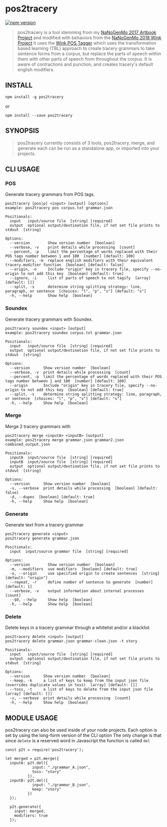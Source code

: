 pos2tracery
===========

[![npm version](https://badge.fury.io/js/pos2tracery.svg)](https://badge.fury.io/js/pos2tracery)

> pos2tracery is a tool stemming from my
> [NaNoGenMo 2017 Artbook Project](http://jkirchartz.com/NaNoGenMo/2017/) and
> modified with behaviors from the [NaNoGenMo 2018 Wink
> Project](http://jkirchartz.com/NaNoGenMo/2018/) it uses the [Wink POS
> Tagger](https://winkjs.org/wink-pos-tagger/) which uses the transformation
> based learning (TBL) approach to create tracery grammars to take sentence forms
> from a corpus, but replace the parts of speech within them with other parts of
> speech from throughout the corpus. It is aware of contractions and punction;
> and creates tracery's default english modifiers.

## INSTALL

    npm install -g pos2tracery

or

    npm install --save pos2tracery

## SYNOPSIS

> pos2tracery currently consists of 3 tools, pos2tracery, merge, and generate
> each can be run as a standalone app, or imported into your projects.

## CLI USAGE

### POS
Generate tracery grammars from POS tags.

    pos2tracery [pos|p] <input> [output] [options]
    example: pos2tracery pos corpus.txt grammar.json

    Positionals:
      input   input/source file  [string] [required]
      output  optional output/destination file, if not set file prints to stdout  [string]

    Options:
      --version        Show version number  [boolean]
      --verbose, -v    print details while processing  [count]
      --percent, -p    limit the percentage of words replaced with their POS tags number between 1 and 100  [number] [default: 100]
      --modifiers, -m  replace english modifiers with their equivalent tracery.modifier function  [boolean] [default: false]
      --origin, -o     Include "origin" key in tracery file, specify --no-origin to not add this key  [boolean] [default: true]
      --ignore, -i     list of parts of speech to not tagify  [array] [default: []]
      --split, -s      determine string splitting strategy: line, paragraph, or sentence  [choices: "l", "p", "s"] [default: "s"]
      -h, --help       Show help  [boolean]

### Soundex
Generate tracery grammars with Soundex.


    pos2tracery soundex <input> [output]
    example: pos2tracery soundex corpus.txt grammar.json

    Positionals:
      input   input/source file  [string] [required]
      output  optional output/destination file, if not set file prints to stdout  [string]

    Options:
      --version      Show version number  [boolean]
      --verbose, -v  print details while processing  [count]
      --percent, -p  limit the percentage of words replaced with their POS tags number between 1 and 100  [number] [default: 100]
      --origin       Include "origin" key in tracery file, specify --no-origin to not add this key  [boolean] [default: true]
      --split, -s    determine string splitting strategy: line, paragraph, or sentence  [choices: "l", "p", "s"] [default: "s"]
      -h, --help     Show help  [boolean]

### Merge
Merge 2 tracery grammars with

    pos2tracery merge <inputA> <inputB> [output]
    example: pos2tracery merge grammar.json grammar2.json combined_output.json

    Positionals:
      inputA  input/source file  [string] [required]
      inputB  input/source file  [string] [required]
      output  optional output/destination file, if not set file prints to stdout  [string]

    Options:
      --version      Show version number  [boolean]
      -v, --verbose  print details while processing  [boolean] [default: false]
      -d, --dupes  [boolean] [default: true]
      -h, --help     Show help  [boolean]

### Generate
Generate text from a tracery grammar


    pos2tracery generate <input>
    pos2tracery generate grammar.json

    Positionals:
      input  input/source grammar file  [string] [required]

    Options:
      --version        Show version number  [boolean]
      -m, --modifiers  use modifiers  [boolean] [default: true]
      -o, --origin     use specified origin to create sentences  [string] [default: "origin"]
      --repeat, -r     define number of sentence to generate  [number] [default: 1]
      --verbose, -v    output information about internal processes  [count]
      --$0, --help     Show help  [boolean]
      -h, --help       Show help  [boolean]


### Delete
Delete keys in a tracery grammar through a whitelist and/or a blacklist


    pos2tracery delete <input> [output]
    pos2tracery delete grammar.json grammar-clean.json -t story

    Positionals:
      input   input/source file  [string] [required]
      output  optional output/destination file, if not set file prints to stdout  [string]

    Options:
      --version      Show version number  [boolean]
      --keep, -k     a list of keys to keep from the input json file (overrides duplicate values in toss)  [array] [default: []]
      --toss, -t     a list of keys to delete from the input json file  [array] [default: []]
      -v, --verbose  print details while processing  [count]
      -h, --help     Show help  [boolean]


## MODULE USAGE
pos2tracery can also be used inside of your node projects. Each option is set by using the long-form version of the CLI option
The only change is that since `delete` is a reserved word in Javascript the function is called `del`


    const p2t = require('pos2tracery');

    let merged = p2t.merge({
      inputA: p2t.del({
                input: "./grammar_A.json",
                toss: "story"
              }),
      inputB: p2t.del({
                input: "./grammar_B.json",
                keep: "story"
              })
      });

      p2t.generate({
        input: merged,
        modifiers: true
      });
